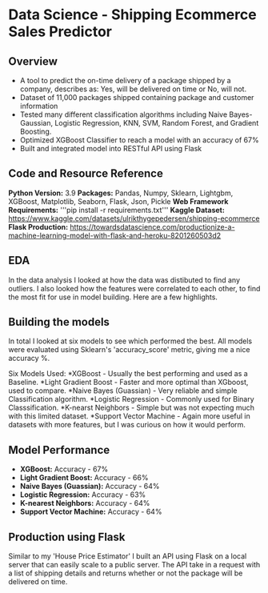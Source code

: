 # Data Science - Shipping Ecommerce Sales Predictor
## Overview
* A tool to predict the on-time delivery of a package shipped by a company, describes as: Yes, will be delivered on time or No, will not.
* Dataset of 11,000 packages shipped containing package and customer information
* Tested many different classification algorithms including Naive Bayes-Gaussian, Logistic Regression, KNN, SVM, Random Forest, and Gradient Boosting.
* Optimized XGBoost Classifier to reach a model with an accuracy of 67%
* Built and integrated model into RESTful API using Flask

## Code and Resource Reference
**Python Version:** 3.9
**Packages:** Pandas, Numpy, Sklearn, Lightgbm, XGBoost, Matplotlib, Seaborn, Flask, Json, Pickle
**Web Framework Requirements:** '''pip install -r requirements.txt'''
**Kaggle Dataset:** https://www.kaggle.com/datasets/ulrikthygepedersen/shipping-ecommerce
**Flask Production:** https://towardsdatascience.com/productionize-a-machine-learning-model-with-flask-and-heroku-8201260503d2

## EDA
In the data analysis I looked at how the data was distibuted to find any outliers. I also looked how the features were correlated to each other, to find
the most fit for use in model building. Here are a few highlights.

## Building the models
In total I looked at six models to see which performed the best. All models were evaluated using Sklearn's 'accuracy_score' metric, giving me a nice accuracy %.

Six Models Used:
*XGBoost - Usually the best performing and used as a Baseline.
*Light Gradient Boost - Faster and more optimal than XGboost, used to compare.
*Naive Bayes (Guassian) - Very reliable and simple Classification algorithm.
*Logistic Regression - Commonly used for Binary Classsification.
*K-nearst Neighbors - Simple but was not expecting much with this limited dataset.
*Support Vector Machine - Again more useful in datasets with more features, but I was curious on how it would perform.

## Model Performance
* **XGBoost:** Accuracy - 67%
* **Light Gradient Boost:** Accuracy - 66%
* **Naive Bayes (Guassian):** Accuracy - 64%
* **Logistic Regression:** Accuracy - 63%
* **K-nearest Neighbors:** Accuracy - 64%
* **Support Vector Machine:** Accuracy - 64%

## Production using Flask
Similar to my 'House Price Estimator' I built an API using Flask on a local server that can easily scale to a public server. The API take in a request with a list of shipping details and returns whether or not the package will be delivered on time.
